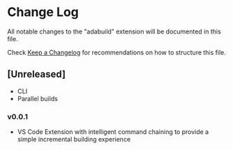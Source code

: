 # Change Log

All notable changes to the "adabuild" extension will be documented in this file.

Check [Keep a Changelog](http://keepachangelog.com/) for recommendations on how to structure this file.

## [Unreleased]

 - CLI
 - Parallel builds

### v0.0.1

 - VS Code Extension with intelligent command chaining to provide a simple incremental building experience